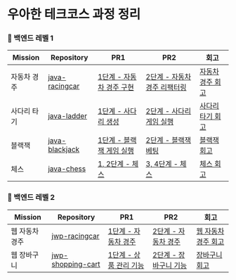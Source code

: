 
# 우아한 테크코스 과정 정리


### 🌿 백엔드 레벨 1

| Mission | Repository | PR1 | PR2 | 회고 |
| --- | --- | --- | --- | --- |
| 자동차 경주 | [java-racingcar](https://github.com/greeng00se/java-racingcar) | [1단계 - 자동차 경주 구현](https://github.com/woowacourse/java-racingcar/pull/510 ) | [2단계 - 자동차 경주 리팩터링](https://github.com/woowacourse/java-racingcar/pull/538) | [자동차 경주 회고](https://greeng00se.github.io/8)|
| 사다리 타기 | [java-ladder](https://github.com/greeng00se/java-ladder) | [1단계 - 사다리 생성](https://github.com/woowacourse/java-ladder/pull/97) | [2단계 - 사다리 게임 실행](https://github.com/woowacourse/java-ladder/pull/234) | [사다리 타기 회고](https://greeng00se.github.io/9) |
| 블랙잭 | [java-blackjack](https://github.com/greeng00se/java-blackjack) | [1단계 - 블랙잭 게임 실행](https://github.com/woowacourse/java-blackjack/pull/427) | [2단계 - 블랙잭 베팅](https://github.com/woowacourse/java-blackjack/pull/537) | [블랙잭 회고](https://greeng00se.github.io/10) |
| 체스 | [java-chess](https://github.com/greeng00se/java-chess) | [1, 2단계 - 체스](https://github.com/woowacourse/java-chess/pull/441) | [3, 4단계 - 체스](https://github.com/woowacourse/java-chess/pull/529) | [체스 회고](https://greeng00se.github.io/12) |

### 🌿 백엔드 레벨 2

| Mission | Repository | PR1 | PR2 | 회고 |
| --- | --- | --- | --- | --- |
| 웹 자동차 경주 | [jwp-racingcar](https://github.com/greeng00se/jwp-racingcar) | [1단계 - 자동차 경주](https://github.com/woowacourse/jwp-racingcar/pull/24 ) | [2단계 - 자동차 경주](https://github.com/woowacourse/jwp-racingcar/pull/128) | [웹 자동차 경주 회고](https://greeng00se.github.io/24)|
| 웹 장바구니 | [jwp-shopping-cart](https://github.com/greeng00se/jwp-shopping-cart) | [1단계 - 상품 관리 기능](https://github.com/woowacourse/jwp-shopping-cart/pull/244) | [2단계 - 장바구니 기능](https://github.com/woowacourse/jwp-shopping-cart/pull/300) | [장바구니 회고](https://greeng00se.github.io/25) |
